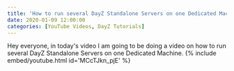 ```yaml
---
title: 'How to run several DayZ Standalone Servers on one Dedicated Machine'
date: 2020-01-09 12:00:00
categories: [YouTube Videos, DayZ Tutorials]
---
```

Hey everyone, in today's video I am going to be doing a video on how to run several DayZ Standalone Servers on one Dedicated Machine.
{% include embed/youtube.html id='MCcTJkn_pjE' %}